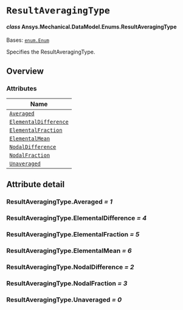 # `ResultAveragingType`

<a id="ansys.mechanical.stubs.v242.Ansys.Mechanical.DataModel.Enums.ResultAveragingType"></a>

#### *class* Ansys.Mechanical.DataModel.Enums.ResultAveragingType

Bases: [`enum.Enum`](https://docs.python.org/3/library/enum.html#enum.Enum)

Specifies the ResultAveragingType.

<!-- !! processed by numpydoc !! -->

<a id="overview"></a>

## Overview

### Attributes

| Name |
| ------------------------------------------------------------------- |
| [`Averaged`](#ResultAveragingType.Averaged) |
| [`ElementalDifference`](#ResultAveragingType.ElementalDifference) |
| [`ElementalFraction`](#ResultAveragingType.ElementalFraction) |
| [`ElementalMean`](#ResultAveragingType.ElementalMean) |
| [`NodalDifference`](#ResultAveragingType.NodalDifference) |
| [`NodalFraction`](#ResultAveragingType.NodalFraction) |
| [`Unaveraged`](#ResultAveragingType.Unaveraged) |

<a id="attribute-detail"></a>

## Attribute detail

<a id="ResultAveragingType.Averaged"></a>

### ResultAveragingType.Averaged *= 1*

<a id="ResultAveragingType.ElementalDifference"></a>

### ResultAveragingType.ElementalDifference *= 4*

<a id="ResultAveragingType.ElementalFraction"></a>

### ResultAveragingType.ElementalFraction *= 5*

<a id="ResultAveragingType.ElementalMean"></a>

### ResultAveragingType.ElementalMean *= 6*

<a id="ResultAveragingType.NodalDifference"></a>

### ResultAveragingType.NodalDifference *= 2*

<a id="ResultAveragingType.NodalFraction"></a>

### ResultAveragingType.NodalFraction *= 3*

<a id="ResultAveragingType.Unaveraged"></a>

### ResultAveragingType.Unaveraged *= 0*


